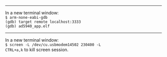 
----  
In a new terminal window:  
`$ arm-none-eabi-gdb`  
`(gdb) target remote localhost:3333`  
`(gdb) ad5940_app.elf`  

----  
In a new terminal window:  
`$ screen -L /dev/cu.usbmodem14502 230400 -L`  
`CTRL+a,k` to kill screen session.